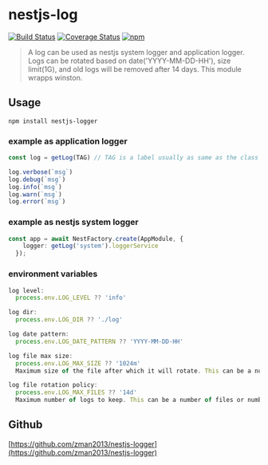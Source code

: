 # nestjs-log

[![Build Status](https://github.com/zman2013/nestjs-log/workflows/Build%20and%20Release/badge.svg)](https://github.com/zman2013/nestjs-log/workflows/Build%20and%20Release/badge.svg)
[![Coverage Status](https://coveralls.io/repos/github/zman2013/nestjs-log/badge.svg?branch=master)](https://coveralls.io/github/zman2013/nestjs-log?branch=master)
[![npm](https://img.shields.io/npm/v/nestjs-log.svg)](https://www.npmjs.com/package/nestjs-log/)

> A log can be used as nestjs system logger and application logger. Logs can be rotated based on date('YYYY-MM-DD-HH'), size limit(1G), and old logs will be removed after 14 days. This module wrapps winston.

## Usage

```Install
npm install nestjs-logger
```

### example as application logger
```typescript
const log = getLog(TAG) // TAG is a label usually as same as the class

log.verbose(`msg`)
log.debug(`msg`)
log.info(`msg`)
log.warn(`msg`)
log.error(`msg`)
```

### example as nestjs system logger
```typescript
const app = await NestFactory.create(AppModule, {
    logger: getLog('system').loggerService
  });
```

### environment variables
```js
log level: 
  process.env.LOG_LEVEL ?? 'info'

log dir: 
  process.env.LOG_DIR ?? './log'

log date pattern: 
  process.env.LOG_DATE_PATTERN ?? 'YYYY-MM-DD-HH'

log file max size: 
  process.env.LOG_MAX_SIZE ?? '1024m'
  Maximum size of the file after which it will rotate. This can be a number of bytes, or units of kb, mb, and gb. If using the units, add 'k', 'm', or 'g' as the suffix. The units need to directly follow the number.

log file rotation policy: 
  process.env.LOG_MAX_FILES ?? '14d' 
  Maximum number of logs to keep. This can be a number of files or number of days. If using days, add 'd' as the suffix.
```

## Github
[https://github.com/zman2013/nestjs-logger](https://github.com/zman2013/nestjs-logger)